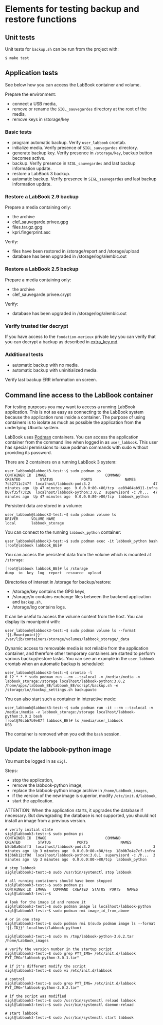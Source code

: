 # Elements for testing backup and restore functions

## Unit tests

Unit tests for `backup.sh` can be run from the project with:

~~~
$ make test
~~~

## Application tests

See below how you can access the LabBook container and volume.

Prepare the environment:

- connect a USB media,
- remove or rename the `SIGL_sauvegardes` directory at the root of the media,
- remove keys in /storage/key

### Basic tests

- program automatic backup. Verify `user_labbook` crontab.
- initialize media. Verify presence of `SIGL_sauvegardes` directory.
- generate backup key. Verify presence in `/storage/key`, backup button becomes active.
- backup. Verify presence in `SIGL_sauvegardes` and last backup information update.
- restore a LabBook 3 backup.
- automatic backup. Verify presence in `SIGL_sauvegardes` and last backup information update.

### Restore a LabBook 2.9 backup

Prepare a media containing only:

- the archive
- clef_sauvegarde.privee.gpg
- files.tar.gz.gpg
- kpri.fingerprint.asc

Verify:

- files have been restored in /storage/report and /storage/upload
- database has been upgraded in /storage/log/alembic.out

### Restore a LabBook 2.5 backup

Prepare a media containing only:
- the archive
- clef_sauvegarde.privee.crypt

Verify:

- database has been upgraded in /storage/log/alembic.out

### Verify trusted tier decrypt

If you have access to the `fondation-merieux` private key you can verify that you can decrypt a backup
as described in [extra_key.md](extra_key.md).

### Additional tests

- automatic backup with no media.
- automatic backup with uninitialized media.

Verify last backup ERR information on screen.

## Command line access to the LabBook container

For testing purposes you may want to access a running LabBook application.
This is not as easy as connecting to the LabBook system because the application runs inside a container.
The purpose of using containers is to isolate as much as possible the application from the underlying Ubuntu system.

LabBook uses [Podman](https://podman.io/) containers.
You can access the application container from the command line when logged in as `user_labbook`.
This user has special permissions to issue podman commands with sudo without providing its password.

There are 2 containers on a running LabBook 3 system:

~~~
user_labbook@labbook3-test:~$ sudo podman ps
CONTAINER ID  IMAGE                           COMMAND               CREATED         STATUS             PORTS               NAMES
7c52711c247f  localhost/labbook-pod:3.2                             47 minutes ago  Up 47 minutes ago  0.0.0.0:80->80/tcp  ae89404ab911-infra
b07f35f73c26  localhost/labbook-python:3.0.2  supervisord -c /h...  47 minutes ago  Up 47 minutes ago  0.0.0.0:80->80/tcp  labbook_python
~~~

Persistent data are stored in a volume:

~~~
user_labbook@labbook3-test:~$ sudo podman volume ls
DRIVER      VOLUME NAME
local       labbook_storage
~~~

You can connect to the running `labbook_python` container:

~~~
user_labbook@labbook3-test:~$ sudo podman exec -it labbook_python bash
[root@labbook labbook_BE]# 
~~~

You can access the persistent data from the volume which is mounted at `/storage`:

~~~
[root@labbook labbook_BE]# ls /storage
dump  io  key  log  report  resource  upload
~~~ 

Directories of interest in /storage for backup/restore:

- /storage/key contains the GPG keys,
- /storage/io contains exchange files between the backend application and `backup.sh`,
- /storage/log contains logs.

It can be useful to access the volume content from the host.
You can display its mountpoint with:

~~~
user_labbook@labbook3-test:~$ sudo podman volume ls --format '{{.Mountpoint}}'
/var/lib/containers/storage/volumes/labbook_storage/_data
~~~

Dynamic access to removable media is not reliable from the application container,
and therefore other temporary containers are started to perform various backup/restore tasks.
You can see an example in the `user_labbook` crontab when an automatic backup is scheduled:

~~~
user_labbook@labbook3-test:~$ crontab -l
0 12 * * * sudo podman run --rm --tz=local -v /media:/media -v labbook_storage:/storage localhost/labbook-python:3.0.2 /home/apps/labbook_BE/labbook_BE/script/backup.sh -e /storage/io//backup_settings.sh backupauto
~~~

You can also start such a container in interactive mode:

~~~
user_labbook@labbook3-test:~$ sudo podman run -it --rm --tz=local -v /media:/media -v labbook_storage:/storage localhost/labbook-python:3.0.2 bash
[root@76cbb7b9e87f labbook_BE]# ls /media/user_labbook
USB
~~~

The container is removed when you exit the `bash` session.

## Update the labbook-python image

You must be logged in as `sigl`.

Steps:

- stop the application,
- remove the labbook-python image,
- replace the labbook-python image archive in `/home/LabBook_images`,
- if the version of the new image is superior, modify `/etc/init.d/labbook`,
- start the application.

ATTENTION: When the application starts, it upgrades the database if necessary.
But downgrading the database is not supported, you should not install an image from a previous version.

~~~
# verify initial state
sigl@labbook3-test:~$ sudo podman ps
CONTAINER ID  IMAGE                           COMMAND               CREATED        STATUS            PORTS               NAMES
b5db8a0daff3  localhost/labbook-pod:3.2                             3 minutes ago  Up 3 minutes ago  0.0.0.0:80->80/tcp  18b0b7e4e7cf-infra
913b6b12cf9d  localhost/labbook-python:3.0.1  supervisord -c /h...  3 minutes ago  Up 3 minutes ago  0.0.0.0:80->80/tcp  labbook_python

# stop labbook
sigl@labbook3-test:~$ sudo /usr/bin/systemctl stop labbook

# all running containers should have been stopped
sigl@labbook3-test:~$ sudo podman ps
CONTAINER ID  IMAGE   COMMAND  CREATED  STATUS  PORTS   NAMES
sigl@labbook3-test:~$ 

# look for the image id and remove it
sigl@labbook3-test:~$ sudo podman image ls localhost/labbook-python
sigl@labbook3-test:~$ sudo podman rmi image_id_from_above

# or in one step
sigl@labbook3-test:~$ sudo podman rmi $(sudo podman image ls --format '{{.ID}}' localhost/labbook-python)

sigl@labbook3-test:~$ sudo mv /tmp/labbook-python-3.0.2.tar /home/LabBook_images

# verify the version number in the startup script
sigl@labbook3-test:~$ sudo grep PYT_IMG= /etc/init.d/labbook 
PYT_IMG="labbook-python-3.0.1.tar"

# if it's different modify the script
sigl@labbook3-test:~$ sudo vi /etc/init.d/labbook 

# control
sigl@labbook3-test:~$ sudo grep PYT_IMG= /etc/init.d/labbook 
PYT_IMG="labbook-python-3.0.2.tar"

# if the script was modified
sigl@labbook3-test:~$ sudo /usr/bin/systemctl reload labbook
sigl@labbook3-test:~$ sudo /usr/bin/systemctl daemon-reload

# start labbook
sigl@labbook3-test:~$ sudo /usr/bin/systemctl start labbook
~~~
